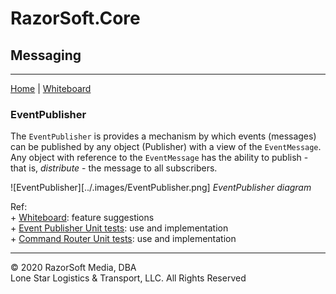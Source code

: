 # RazorSoft.Core  
## Messaging
____________________________________________________________________________________________________  
[Home][1] | [Whiteboard][2]

### EventPublisher  
The `EventPublisher` is provides a mechanism by which events (messages) can be published by any 
object (Publisher) with a view of the `EventMessage`. Any object with reference to the `EventMessage` 
has the ability to publish - that is, *distribute* - the message to all subscribers.  

![EventPublisher][../.images/EventPublisher.png]
*EventPublisher diagram*

Ref:  
    + [Whiteboard][2]: feature suggestions  
    + [Event Publisher Unit tests][3]: use and implementation  
	+ [Command Router Unit tests][4]: use and implementation
____________________________________________________________________________________________________   
© 2020 RazorSoft Media, DBA  
       Lone Star Logistics & Transport, LLC. All Rights Reserved  

[1]: ../../README.md
[2]: ../whiteboard.md
[3]: ../testing/Test.RazorSoft.Core/EventPublisherTests.cs
[4]: ../testing/Test.RazorSoft.Core/CommandRouterTests.cs

